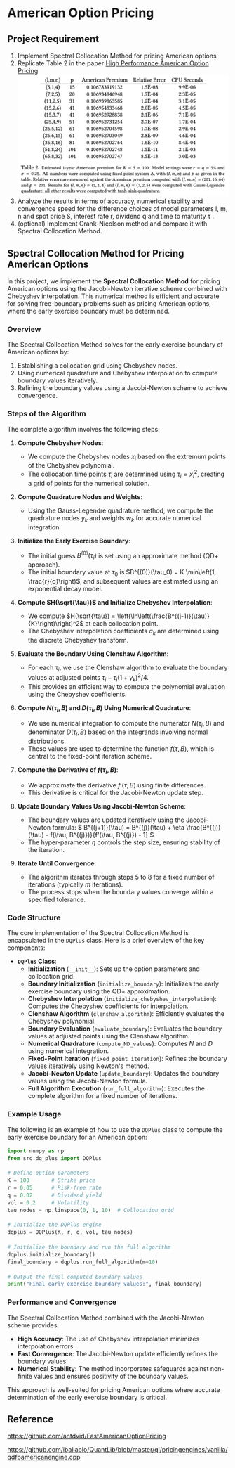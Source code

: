 # American Option Pricing

## Project Requirement
1. Implement Spectral Collocation Method for pricing American options
2. Replicate Table 2 in the paper [High Performance American Option Pricing](/docs/High_Performance_American_Option_Pricing.pdf)
![Table2](./plot/table2.jpg)
1. Analyze the results in terms of accuracy, numerical stability and convergence speed for the difference choices of model parameters l, m, n and spot price S, interest rate r, dividend q and time to maturity τ .
2. (optional) Implement Crank-Nicolson method and compare it with Spectral Collocation Method.

## Spectral Collocation Method for Pricing American Options

In this project, we implement the **Spectral Collocation Method** for pricing American options using the Jacobi-Newton iterative scheme combined with Chebyshev interpolation. This numerical method is efficient and accurate for solving free-boundary problems such as pricing American options, where the early exercise boundary must be determined.

### Overview

The Spectral Collocation Method solves for the early exercise boundary of American options by:
1. Establishing a collocation grid using Chebyshev nodes.
2. Using numerical quadrature and Chebyshev interpolation to compute boundary values iteratively.
3. Refining the boundary values using a Jacobi-Newton scheme to achieve convergence.

### Steps of the Algorithm

The complete algorithm involves the following steps:

1. **Compute Chebyshev Nodes**:
   - We compute the Chebyshev nodes $x_i$ based on the extremum points of the Chebyshev polynomial.
   - The collocation time points $\tau_i$ are determined using $\tau_i = x_i^2$, creating a grid of points for the numerical solution.

2. **Compute Quadrature Nodes and Weights**:
   - Using the Gauss-Legendre quadrature method, we compute the quadrature nodes $y_k$ and weights $w_k$ for accurate numerical integration.

3. **Initialize the Early Exercise Boundary**:
   - The initial guess $B^{(0)}(\tau_i)$ is set using an approximate method (QD+ approach).
   - The initial boundary value at $\tau_0$ is $B^{(0)}(\tau_0) = K \min\left(1, \frac{r}{q}\right)$, and subsequent values are estimated using an exponential decay model.

4. **Compute $H(\sqrt{\tau})$ and Initialize Chebyshev Interpolation**:
   - We compute $H(\sqrt{\tau}) = \left(\ln\left(\frac{B^{(j-1)}(\tau)}{K}\right)\right)^2$ at each collocation point.
   - The Chebyshev interpolation coefficients $a_k$ are determined using the discrete Chebyshev transform.

5. **Evaluate the Boundary Using Clenshaw Algorithm**:
   - For each $\tau_i$, we use the Clenshaw algorithm to evaluate the boundary values at adjusted points $\tau_i - \tau_i(1 + y_k)^2 / 4$.
   - This provides an efficient way to compute the polynomial evaluation using the Chebyshev coefficients.

6. **Compute $N(\tau_i, B)$ and $D(\tau_i, B)$ Using Numerical Quadrature**:
   - We use numerical integration to compute the numerator $N(\tau_i, B)$ and denominator $D(\tau_i, B)$ based on the integrands involving normal distributions.
   - These values are used to determine the function $f(\tau, B)$, which is central to the fixed-point iteration scheme.

7. **Compute the Derivative of $f(\tau_i, B)$**:
   - We approximate the derivative $f'(\tau, B)$ using finite differences.
   - This derivative is critical for the Jacobi-Newton update step.

8. **Update Boundary Values Using Jacobi-Newton Scheme**:
   - The boundary values are updated iteratively using the Jacobi-Newton formula:
     $
     B^{(j+1)}(\tau) = B^{(j)}(\tau) + \eta \frac{B^{(j)}(\tau) - f(\tau, B^{(j)})}{f'(\tau, B^{(j)}) - 1}
     $
   - The hyper-parameter $\eta$ controls the step size, ensuring stability of the iteration.

9. **Iterate Until Convergence**:
   - The algorithm iterates through steps 5 to 8 for a fixed number of iterations (typically $m$ iterations).
   - The process stops when the boundary values converge within a specified tolerance.

### Code Structure

The core implementation of the Spectral Collocation Method is encapsulated in the `DQPlus` class. Here is a brief overview of the key components:

- **`DQPlus` Class**:
  - **Initialization** (`__init__`): Sets up the option parameters and collocation grid.
  - **Boundary Initialization** (`initialize_boundary`): Initializes the early exercise boundary using the QD+ approximation.
  - **Chebyshev Interpolation** (`initialize_chebyshev_interpolation`): Computes the Chebyshev coefficients for interpolation.
  - **Clenshaw Algorithm** (`clenshaw_algorithm`): Efficiently evaluates the Chebyshev polynomial.
  - **Boundary Evaluation** (`evaluate_boundary`): Evaluates the boundary values at adjusted points using the Clenshaw algorithm.
  - **Numerical Quadrature** (`compute_ND_values`): Computes $N$ and $D$ using numerical integration.
  - **Fixed-Point Iteration** (`fixed_point_iteration`): Refines the boundary values iteratively using Newton's method.
  - **Jacobi-Newton Update** (`update_boundary`): Updates the boundary values using the Jacobi-Newton formula.
  - **Full Algorithm Execution** (`run_full_algorithm`): Executes the complete algorithm for a fixed number of iterations.

### Example Usage

The following is an example of how to use the `DQPlus` class to compute the early exercise boundary for an American option:

```python
import numpy as np
from src.dq_plus import DQPlus

# Define option parameters
K = 100       # Strike price
r = 0.05      # Risk-free rate
q = 0.02      # Dividend yield
vol = 0.2     # Volatility
tau_nodes = np.linspace(0, 1, 10)  # Collocation grid

# Initialize the DQPlus engine
dqplus = DQPlus(K, r, q, vol, tau_nodes)

# Initialize the boundary and run the full algorithm
dqplus.initialize_boundary()
final_boundary = dqplus.run_full_algorithm(m=10)

# Output the final computed boundary values
print("Final early exercise boundary values:", final_boundary)
```

### Performance and Convergence

The Spectral Collocation Method combined with the Jacobi-Newton scheme provides:
- **High Accuracy**: The use of Chebyshev interpolation minimizes interpolation errors.
- **Fast Convergence**: The Jacobi-Newton update efficiently refines the boundary values.
- **Numerical Stability**: The method incorporates safeguards against non-finite values and ensures positivity of the boundary values.

This approach is well-suited for pricing American options where accurate determination of the early exercise boundary is critical.

## Reference
https://github.com/antdvid/FastAmericanOptionPricing

https://github.com/lballabio/QuantLib/blob/master/ql/pricingengines/vanilla/qdfpamericanengine.cpp